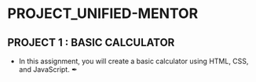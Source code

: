 # PROJECT_UNIFIED-MENTOR
## PROJECT 1 : BASIC CALCULATOR
-  In this assignment, you will create a basic calculator using HTML, CSS, and
 JavaScript. 
✒
  
